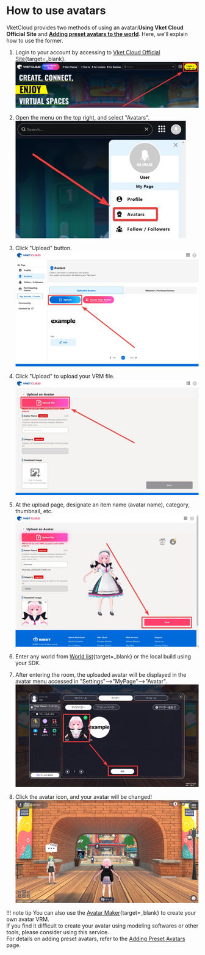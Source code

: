 # How to use avatars

VketCloud provides two methods of using an avatar:**Using Vket Cloud Official Site** and **[Adding preset avatars to the world](../WorldMakingGuide/PresetAvatar.md)**. Here, we'll explain how to use the former.

1. Login to your account by accessing to [Vket Cloud Official Site](https://cloud.vket.com/){target=_blank}.
![SetupAvatar_1](./img/SetupAvatar_01_en.jpg)
  
2. Open the menu on the top right, and select "Avatars".
![SetupAvatar_2](./img/SetupAvatar_02_en.jpg)

3. Click "Upload" button.  
![SetupAvatar_3](./img/SetupAvatar_03_en.jpg)

4. Click "Upload" to upload your VRM file.  
![SetupAvatar_3](./img/SetupAvatar_04_en.jpg)

5. At the upload page, designate an item name (avatar name), category, thumbnail, etc.
![SetupAvatar_4](./img/SetupAvatar_05_en.jpg)

6. Enter any world from [World list](https://cloud.vket.com/search/worlds){target=_blank} or the local build using your SDK.

7. After entering the room, the uploaded avatar will be displayed in the avatar menu accessed in "Settings"-->"MyPage"-->"Avatar".
![SetupAvatar_5](./img/SetupAvatar_06.jpg)

8. Click the avatar icon, and your avatar will be changed!
![SetupAvatar_6](./img/SetupAvatar_07.jpg)

!!! note tip
    You can also use the [Avatar Maker](https://avatarmaker.vket.com/edit/){target=_blank} to create your own avatar VRM.<br> 
    If you find it difficult to create your avatar using modeling softwares or other tools, please consider using this service.<br>
    For details on adding preset avatars, refer to the [Adding Preset Avatars](../WorldMakingGuide/PresetAvatar.md) page.
